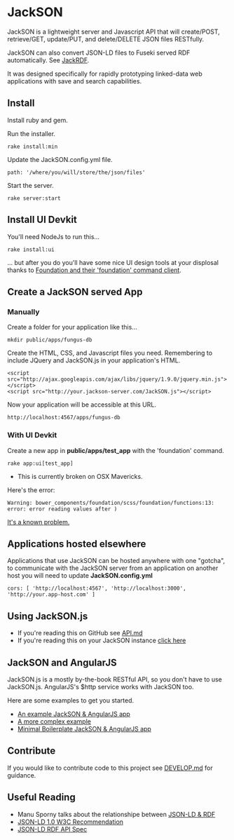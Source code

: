 # JackSON
JackSON is a lightweight server and Javascript API that will create/POST, retrieve/GET, update/PUT, and delete/DELETE JSON files RESTfully.

JackSON can also convert JSON-LD files to Fuseki served RDF automatically.
See [JackRDF](http://github.com/caesarfeta/jackrdf).

It was designed specifically for rapidly prototyping linked-data web applications with save and search capabilities.

## Install
Install ruby and gem.

Run the installer.

	rake install:min

Update the JackSON.config.yml file.

	path: '/where/you/will/store/the/json/files'

Start the server.

	rake server:start

## Install UI Devkit
You'll need NodeJs to run this...

	rake install:ui

... but after you do you'll have some nice UI design tools at your displosal thanks to [Foundation and their 'foundation' command client](http://foundation.zurb.com/docs/sass.html).

## Create a JackSON served App
### Manually
Create a folder for your application like this...

	mkdir public/apps/fungus-db

Create the HTML, CSS, and Javascript files you need.
Remembering to include JQuery and JackSON.js in your application's HTML.

	<script src="http://ajax.googleapis.com/ajax/libs/jquery/1.9.0/jquery.min.js"></script>
	<script src="http://your.jackson-server.com/JackSON.js"></script>

Now your application will be accessible at this URL.

	http://localhost:4567/apps/fungus-db

### With UI Devkit
Create a new app in **public/apps/test_app** with the 'foundation' command.

	rake app:ui[test_app]

* This is currently broken on OSX Mavericks.  

Here's the error:

	Warning: bower_components/foundation/scss/foundation/functions:13: error: error reading values after )

[It's a known problem.](http://foundation.zurb.com/forum/posts/19063-grunt---error-error-reading-values-after----libsass)

## Applications hosted elsewhere
Applications that use JackSON can be hosted anywhere with one "gotcha", to communicate with the JackSON server from an application on another host you will need to update **JackSON.config.yml**

	cors: [ 'http://localhost:4567', 'http://localhost:3000', 'http://your.app-host.com' ]

## Using  JackSON.js
* If you're reading this on GitHub see [API.md](API.md)
* If you're reading this on your JackSON instance [click here](/api)

## JackSON and AngularJS
JackSON.js is a mostly by-the-book RESTful API, so you don't have to use JackSON.js.
AngularJS's $http service works with JackSON too.

Here are some examples to get you started.

* [An example JackSON &amp; AngularJS app](examples/angular/index.html)
* [A more complex example](examples/thesaurus/index.html)
* [Minimal Boilerplate JackSON &amp; AngularJS app](apps/boilerplate/index.html)

## Contribute
If you would like to contribute code to this project see [DEVELOP.md](DEVELOP.md) for guidance.

## Useful Reading
* Manu Sporny talks about the relationshipe between [JSON-LD &amp; RDF](http://manu.sporny.org/2014/json-ld-origins-2/)
* [JSON-LD 1.0 W3C Recommendation](http://www.w3.org/TR/json-ld/)
* [JSON-LD RDF API Spec](http://json-ld.org/spec/latest/json-ld-rdf/)